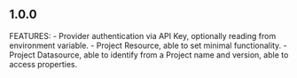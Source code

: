 ## 1.0.0

FEATURES:
	- Provider authentication via API Key, optionally reading from environment variable.
	- Project Resource, able to set minimal functionality.
	- Project Datasource, able to identify from a Project name and version, able to access properties.
